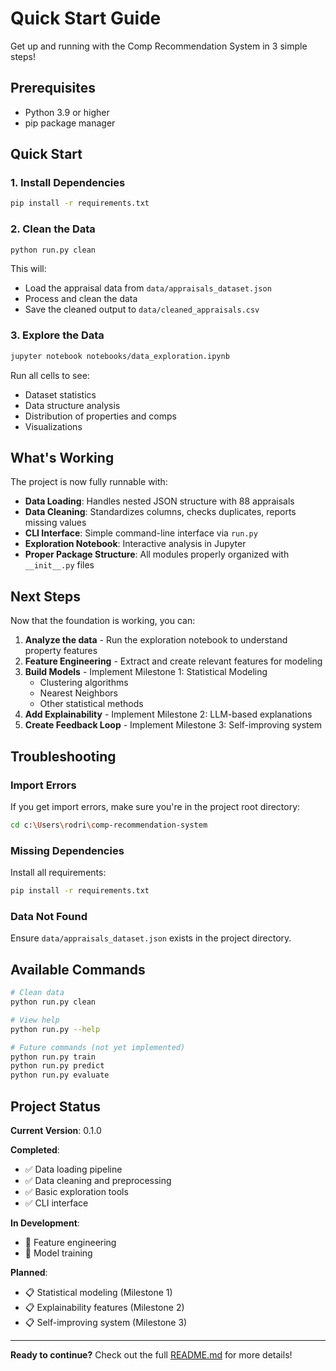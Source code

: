 # Quick Start Guide

Get up and running with the Comp Recommendation System in 3 simple steps!

## Prerequisites

- Python 3.9 or higher
- pip package manager

## Quick Start

### 1. Install Dependencies

```bash
pip install -r requirements.txt
```

### 2. Clean the Data

```bash
python run.py clean
```

This will:
- Load the appraisal data from `data/appraisals_dataset.json`
- Process and clean the data
- Save the cleaned output to `data/cleaned_appraisals.csv`

### 3. Explore the Data

```bash
jupyter notebook notebooks/data_exploration.ipynb
```

Run all cells to see:
- Dataset statistics
- Data structure analysis
- Distribution of properties and comps
- Visualizations

## What's Working

The project is now fully runnable with:

- **Data Loading**: Handles nested JSON structure with 88 appraisals
- **Data Cleaning**: Standardizes columns, checks duplicates, reports missing values
- **CLI Interface**: Simple command-line interface via `run.py`
- **Exploration Notebook**: Interactive analysis in Jupyter
- **Proper Package Structure**: All modules properly organized with `__init__.py` files

## Next Steps

Now that the foundation is working, you can:

1. **Analyze the data** - Run the exploration notebook to understand property features
2. **Feature Engineering** - Extract and create relevant features for modeling
3. **Build Models** - Implement Milestone 1: Statistical Modeling
   - Clustering algorithms
   - Nearest Neighbors
   - Other statistical methods
4. **Add Explainability** - Implement Milestone 2: LLM-based explanations
5. **Create Feedback Loop** - Implement Milestone 3: Self-improving system

## Troubleshooting

### Import Errors

If you get import errors, make sure you're in the project root directory:
```bash
cd c:\Users\rodri\comp-recommendation-system
```

### Missing Dependencies

Install all requirements:
```bash
pip install -r requirements.txt
```

### Data Not Found

Ensure `data/appraisals_dataset.json` exists in the project directory.

## Available Commands

```bash
# Clean data
python run.py clean

# View help
python run.py --help

# Future commands (not yet implemented)
python run.py train
python run.py predict
python run.py evaluate
```

## Project Status

**Current Version**: 0.1.0

**Completed**:
- ✅ Data loading pipeline
- ✅ Data cleaning and preprocessing
- ✅ Basic exploration tools
- ✅ CLI interface

**In Development**:
- 🔄 Feature engineering
- 🔄 Model training

**Planned**:
- 📋 Statistical modeling (Milestone 1)
- 📋 Explainability features (Milestone 2)
- 📋 Self-improving system (Milestone 3)

---

**Ready to continue?** Check out the full [README.md](README.md) for more details!
